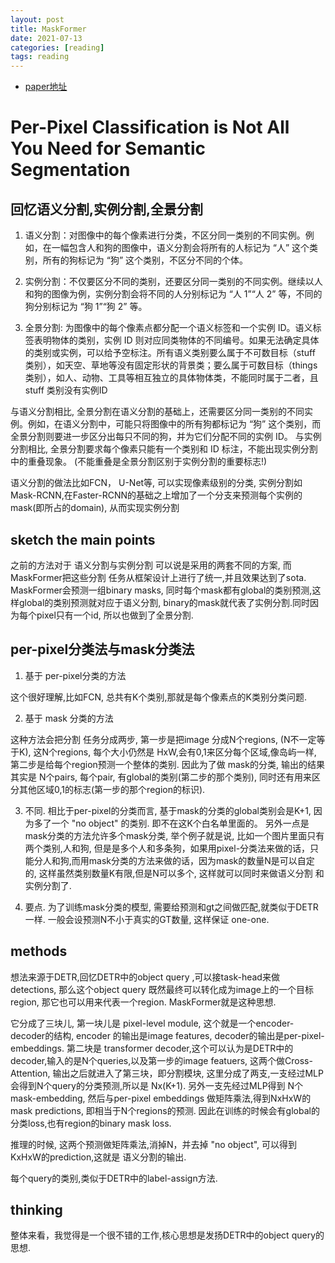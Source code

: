 ```yaml
---
layout: post
title: MaskFormer
date: 2021-07-13
categories: [reading]
tags: reading
---
```

<!--more-->


- [paper地址](https://arxiv.org/abs/2107.06278)

# Per-Pixel Classification is Not All You Need for Semantic Segmentation

## 回忆语义分割,实例分割,全景分割 

1. 语义分割：对图像中的每个像素进行分类，不区分同一类别的不同实例。例如，在一幅包含人和狗的图像中，语义分割会将所有的人标记为 “人” 这个类别，所有的狗标记为 “狗” 这个类别，不区分不同的个体。

2. 实例分割：不仅要区分不同的类别，还要区分同一类别的不同实例。继续以人和狗的图像为例，实例分割会将不同的人分别标记为 “人 1”“人 2” 等，不同的狗分别标记为 “狗 1”“狗 2” 等。

3. 全景分割: 为图像中的每个像素点都分配一个语义标签和一个实例 ID。语义标签表明物体的类别，实例 ID 则对应同类物体的不同编号。如果无法确定具体的类别或实例，可以给予空标注。所有语义类别要么属于不可数目标（stuff 类别），如天空、草地等没有固定形状的背景类；要么属于可数目标（things 类别），如人、动物、工具等相互独立的具体物体类，不能同时属于二者，且 stuff 类别没有实例ID

与语义分割相比, 全景分割在语义分割的基础上，还需要区分同一类别的不同实例。例如，在语义分割中，可能只将图像中的所有狗都标记为 “狗” 这个类别，而全景分割则要进一步区分出每只不同的狗，并为它们分配不同的实例 ID。
与实例分割相比, 全景分割要求每个像素只能有一个类别和 ID 标注，不能出现实例分割中的重叠现象。
(不能重叠是全景分割区别于实例分割的重要标志!)

语义分割的做法比如FCN， U-Net等, 可以实现像素级别的分类,
实例分割如Mask-RCNN,在Faster-RCNN的基础之上增加了一个分支来预测每个实例的mask(即所占的domain), 从而实现实例分割 


## sketch the main points

之前的方法对于 语义分割与实例分割 可以说是采用的两套不同的方案, 而MaskFormer把这些分割
任务从框架设计上进行了统一,并且效果达到了sota. MaskFormer会预测一组binary masks,
同时每个mask都有global的类别预测,这样global的类别预测就对应于语义分割,
binary的mask就代表了实例分割.同时因为每个pixel只有一个id, 所以也做到了全景分割.

## per-pixel分类法与mask分类法

1. 基于 per-pixel分类的方法

这个很好理解,比如FCN, 总共有K个类别,那就是每个像素点的K类别分类问题.

2. 基于 mask 分类的方法

这种方法会把分割 任务分成两步, 第一步是把image 分成N个regions, (N不一定等于K), 这N个regions, 每个大小仍然是
HxW,会有0,1来区分每个区域,像岛屿一样, 第二步是给每个region预测一个整体的类别. 因此为了做 mask的分类, 输出的结果其实是
N个pairs, 每个pair, 有global的类别(第二步的那个类别), 同时还有用来区分其他区域0,1的标志(第一步的那个region的标识).

3. 不同. 相比于per-pixel的分类而言, 基于mask的分类的global类别会是K+1, 因为多了一个 "no object" 的类别.
   即不在这K个白名单里面的。 另外一点是 mask分类的方法允许多个mask分类, 举个例子就是说,
   比如一个图片里面只有两个类别,人和狗,
   但是是多个人和多条狗，如果用pixel-分类法来做的话，只能分人和狗,而用mask分类的方法来做的话，因为mask的数量N是可以自定的, 这样虽然类别数量K有限,但是N可以多个, 这样就可以同时来做语义分割 和实例分割了.

4. 要点. 为了训练mask分类的模型, 需要给预测和gt之间做匹配,就类似于DETR一样. 一般会设预测N不小于真实的GT数量, 这样保证
   one-one.

## methods

想法来源于DETR,回忆DETR中的object query ,可以接task-head来做detections, 那么这个object query
既然最终可以转化成为image上的一个目标region, 那它也可以用来代表一个region. MaskFormer就是这种思想.

它分成了三块儿, 第一块儿是 pixel-level module, 这个就是一个encoder-decoder的结构, encoder 的输出是image features,
decoder的输出是per-pixel-embeddings. 
第二块是 transformer decoder,这个可以认为是DETR中的decoder,输入的是N个queries,以及第一步的image featuers,
这两个做Cross-Attention, 输出之后就进入了第三块，即分割模块,
这里分成了两支,一支经过MLP会得到N个query的分类预测,所以是 Nx(K+1). 另外一支先经过MLP得到 N个mask-embedding, 然后与per-pixel embeddings 做矩阵乘法,得到NxHxW的 mask predictions, 即相当于N个regions的预测.
因此在训练的时候会有global的分类loss,也有region的binary mask loss. 

推理的时候, 这两个预测做矩阵乘法,消掉N，并去掉 "no object", 可以得到KxHxW的prediction,这就是 语义分割的输出.

每个query的类别,类似于DETR中的label-assign方法.

## thinking

整体来看，我觉得是一个很不错的工作,核心思想是发扬DETR中的object query的思想.

